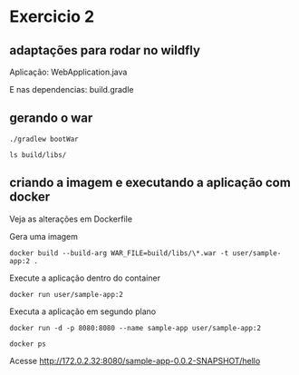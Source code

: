 # Exercicio 2

## adaptações para rodar no wildfly

Aplicação: WebApplication.java

E nas dependencias: build.gradle

## gerando o war

```
./gradlew bootWar

ls build/libs/
```

## criando a imagem e executando a aplicação com docker 

Veja as alterações em Dockerfile

Gera uma imagem

```
docker build --build-arg WAR_FILE=build/libs/\*.war -t user/sample-app:2 .
```

Execute a aplicação dentro do container

```
docker run user/sample-app:2
```

Executa a aplicação em segundo plano

```
docker run -d -p 8080:8080 --name sample-app user/sample-app:2

docker ps
```

Acesse http://172.0.2.32:8080/sample-app-0.0.2-SNAPSHOT/hello
